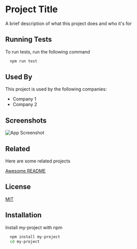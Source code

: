
# Project Title

A brief description of what this project does and who it's for


## Running Tests

To run tests, run the following command

```bash
  npm run test
```


## Used By

This project is used by the following companies:

- Company 1
- Company 2


## Screenshots

![App Screenshot](https://via.placeholder.com/468x300?text=App+Screenshot+Here)


## Related

Here are some related projects

[Awesome README](https://github.com/matiassingers/awesome-readme)


## License

[MIT](https://choosealicense.com/licenses/mit/)


## Installation

Install my-project with npm

```bash
  npm install my-project
  cd my-project
```
    